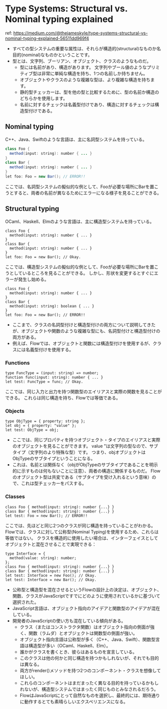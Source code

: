 # Type Systems: Structural vs. Nominal typing explained

ref: <https://medium.com/@thejameskyle/type-systems-structural-vs-nominal-typing-explained-56511dd969f4>

- すべての型システムの重要な属性は、それらが構造的(structural)なものか名目的(nominal)なものかということです。
- 型とは、文字列、ブーリアン、オブジェクト、クラスのようなものだ。
  - 型には名前があり、構造があります。 文字列やブール値のようなプリミティブ型は非常に単純な構造を持ち、1つの名前しか持ちません。
  - オブジェクトやクラスのような複雑な型は、より複雑な構造を持ちます。
  - 静的型チェッカーは、型を他の型と比較するために、型の名前か構造のどちらかを使用します。
  - 名前に対するチェックは名義型付けであり、構造に対するチェックは構造型付けである。

## Nominal typing

C++、Java、Swiftのような言語は、主に名詞型システムを持っている。

```java
class Foo {
  method(input: string): number { ... }
}
class Bar {
  method(input: string): number { ... }
}
let foo: Foo = new Bar(); // ERROR!!
```

ここでは、名詞型システムの擬似的な例として、Fooが必要な場所にBarを置こうとすると、両者の名前が異なるためにエラーになる様子を見ることができる。

## Structural typing

OCaml、Haskell、Elmのような言語は、主に構造型システムを持っている。

```
class Foo {
  method(input: string): number { ... }
}
class Bar {
  method(input: string): number { ... }
}
let foo: Foo = new Bar(); // Okay.
```

ここでは、構造型システムの擬似的な例として、Fooが必要な場所にBarを置こうとしているところを見ることができる。 しかし、形状を変更するとすぐにエラーが発生し始める。

```
class Foo {
  method(input: string): number { ... }
}
class Bar {
  method(input: string): boolean { ... }
}
let foo: Foo = new Bar(); // ERROR!!
```

- ここまで、クラスの名詞型付けと構造型付けの両方について説明してきたが、オブジェクトや関数のような複雑な型にも、名詞型付けと構造型付けの両方がある。
- 例えば、Flowでは、オブジェクトと関数には構造型付けを使用するが、クラスには名義型付けを使用する。

### Functions

```
type FuncType = (input: string) => number;
function func(input: string): number { ... }
let test: FuncType = func; // Okay.
```

ここでは、同じ入力と出力を持つ関数型のエイリアスと実際の関数を見ることができる。 これらは同じ構造を持ち、Flowでは等価である。

### Objects

```
type ObjType = { property: string };
let obj = { property: "value" };
let test: ObjType = obj;
```

- ここでは、同じプロパティを持つオブジェクト・タイプのエイリアスと実際のオブジェクトを見ることができます。 value "は文字列の型なので、サブタイプ（文字列のより特殊な型）です。 つまり、objオブジェクトはObjTypeのサブタイプということになる。
- これは、名前とは関係なく（objがObjTypeのサブタイプであることを明示的に示すものは何もないことに注意）、両者の構造に関係するものだ。 Flowのオブジェクト型は共変である（サブタイプを受け入れるという意味）ので、これは型チェッカーをパスする。

### Classes

```
class Foo { method(input: string): number {...} }
class Bar { method(input: string): number {...} }
let test: Foo = new Bar(); // ERROR!!
```

ここでは、先ほどと同じ2つのクラスが同じ構造を持っていることがわかる。 Flowでは、クラスに対して公称型(Nominal Typing)を使用するため、これらは等価ではない。 クラスを構造的に使用したい場合は、インターフェイスとしてオブジェクトと混在させることで実現できる：

```
type Interface = {
  method(value: string): number;
};
class Foo { method(input: string): number {...} }
class Bar { method(input: string): number {...} }
let test: Interface = new Foo(); // Okay.
let test: Interface = new Bar(); // Okay.
```

- 公称型と構造型を混在させるというFlowの設計上の決定は、オブジェクト、関数、クラスがJavaScriptですでにどのように使用されているかに基づいて選択された。
- JavaScript言語は、オブジェクト指向のアイデアと関数型のアイデアが混在している。
- 開発者のJavaScriptの使い方も混在している傾向がある。
  - クラス（またはコンストラクタ関数）はオブジェクト指向の側面が強く、関数（ラムダ）とオブジェクトは関数型の側面が強い。
  - オブジェクト指向言語は公称型が多く（C++、Java、Swift）、関数型言語は構造型が多い（OCaml、Haskell、Elm）。
  - 誰かがクラスを書くとき、彼らはあるものを宣言している。
  - このクラスは他の何かと同じ構造を持つかもしれないが、それでも目的は異なる。
  - 両方がrender()メソッドを持つ2つのコンポーネント・クラスを想像してほしい。
  - これらのコンポーネントはまだまったく異なる目的を持っているかもしれないが、構造型システムではまったく同じものとみなされるだろう。
  - FlowはJavaScriptにとって自然なものを選択し、最終的には、期待通りに動作するとても素晴らしいエクスペリエンスになる。
